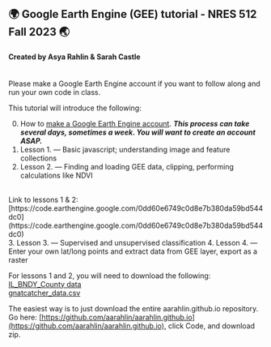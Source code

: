 ## 🌍 Google Earth Engine (GEE) tutorial - NRES 512 Fall 2023 🌏
#### Created by Asya Rahlin & Sarah Castle 

<br>
Please make a Google Earth Engine account if you want to follow along and run your own code in class.  
<br>

This tutorial will introduce the following: 
<br>

0. How to [make a Google Earth Engine account](https://aarahlin.github.io/0). ***This process can take several days, sometimes a week. You will want to create an account ASAP.***
1. Lesson 1. — Basic javascript; understanding image and feature collections
2. Lesson 2. — Finding and loading GEE data, clipping, performing calculations like NDVI
<br>
Link to lessons 1 & 2: [https://code.earthengine.google.com/0dd60e6749c0d8e7b380da59bd544dc0](https://code.earthengine.google.com/0dd60e6749c0d8e7b380da59bd544dc0)

<br>  
3. Lesson 3. — Supervised and unsupervised classification
4. Lesson 4. — Enter your own lat/long points and extract data from GEE layer, export as a raster

For lessons 1 and 2, you will need to download the following:
[IL_BNDY_County data](https://github.com/aarahlin/aarahlin.github.io/tree/main/IL_BNDY_County) 
<br>
[gnatcatcher_data.csv](https://github.com/aarahlin/aarahlin.github.io/blob/main/gnatcatcher_data.csv)

The easiest way is to just download the entire aarahlin.github.io repository.
<br>
Go here: [https://github.com/aarahlin/aarahlin.github.io](https://github.com/aarahlin/aarahlin.github.io), click Code, and download zip.






<meta http-equiv='cache-control' content='no-cache'> 
<meta http-equiv='expires' content='0'> 
<meta http-equiv='pragma' content='no-cache'>

